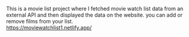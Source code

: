 This is a movie list project where I fetched movie watch list data from          an external API and then displayed the data on the website. you can add or remove films from your list.                                                                                                                                                                                                                                                                                                                                                                                                                                                                                                                                                                                                                                                                                                                                                 
https://moviewatchlist1.netlify.app/      
 
